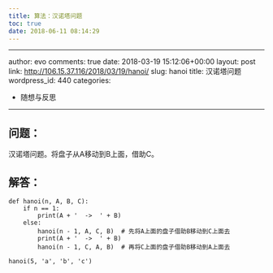 ```yaml
---
title: 算法：汉诺塔问题
toc: true
date: 2018-06-11 08:14:29
---
```

---
author: evo
comments: true
date: 2018-03-19 15:12:06+00:00
layout: post
link: http://106.15.37.116/2018/03/19/hanoi/
slug: hanoi
title: 汉诺塔问题
wordpress_id: 440
categories:
- 随想与反思
---

<!-- more -->


## 问题：


汉诺塔问题。将盘子从A移动到B上面，借助C。


## 解答：



    
    def hanoi(n, A, B, C):
        if n == 1:
            print(A + '  ->  ' + B)
        else:
            hanoi(n - 1, A, C, B)  # 先将A上面的盘子借助B移动到C上面去
            print(A + '  ->  ' + B)
            hanoi(n - 1, C, A, B)  # 再将C上面的盘子借助B移动到A上面去
    
    hanoi(5, 'a', 'b', 'c')



